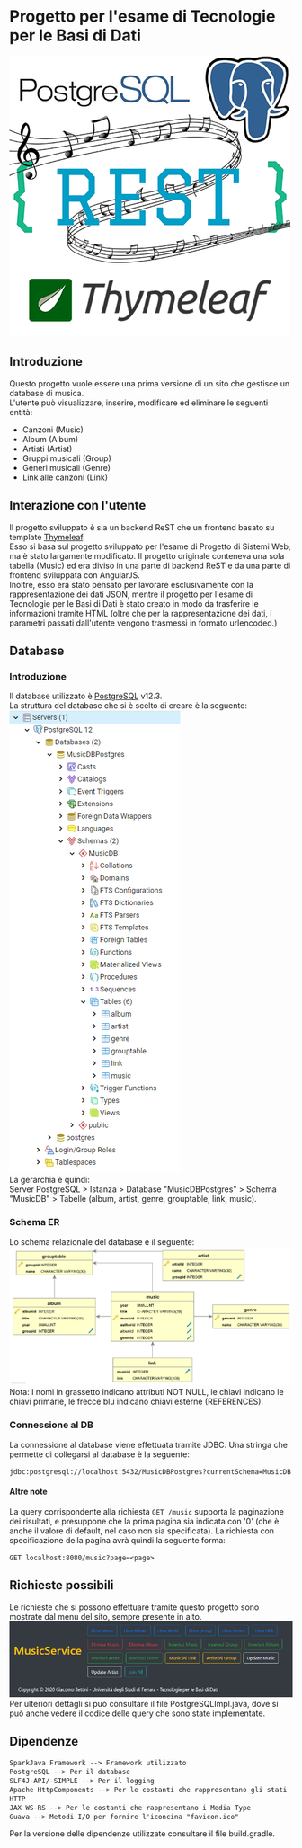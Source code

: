 # Progetto per l'esame di Tecnologie per le Basi di Dati
![](images/logo.PNG)

## Introduzione
Questo progetto vuole essere una prima versione di un sito che gestisce un database di musica. \
L'utente può visualizzare, inserire, modificare ed eliminare le seguenti entità:
- Canzoni (Music)
- Album (Album)
- Artisti (Artist)
- Gruppi musicali (Group)
- Generi musicali (Genre)
- Link alle canzoni (Link)
## Interazione con l'utente
Il progetto sviluppato è sia un backend ReST che un frontend basato su template [Thymeleaf](https://www.thymeleaf.org/). \
Esso si basa sul progetto sviluppato per l'esame di Progetto di Sistemi Web, ma è stato largamente
modificato. Il progetto originale conteneva una sola tabella (Music) ed era diviso in una parte di
backend ReST e da una parte di frontend sviluppata con AngularJS. \
Inoltre, esso era stato pensato per lavorare esclusivamente con la rappresentazione dei dati JSON,
mentre il progetto per l'esame di Tecnologie per le Basi di Dati è stato creato in modo da trasferire
le informazioni tramite HTML (oltre che per la rappresentazione dei dati, i parametri passati
dall'utente vengono trasmessi in formato urlencoded.)

## Database
### Introduzione
Il database utilizzato è [PostgreSQL](https://www.postgresql.org/) v12.3.\
La struttura del database che si è scelto di creare è la seguente: \
![](images/database.PNG) \
La gerarchia è quindi: \
Server PostgreSQL > Istanza > Database "MusicDBPostgres" > Schema "MusicDB" >
Tabelle (album, artist, genre, grouptable, link, music).
### Schema ER
Lo schema relazionale del database è il seguente: \
![](images/erd.PNG) \
Nota: I nomi in grassetto indicano attributi NOT NULL, le chiavi indicano le chiavi primarie,
le frecce blu indicano chiavi esterne (REFERENCES).
### Connessione al DB
La connessione al database viene effettuata tramite JDBC. Una stringa che permette di collegarsi
al database è la seguente:

    jdbc:postgresql://localhost:5432/MusicDBPostgres?currentSchema=MusicDB
#### Altre note
La query corrispondente alla richiesta <code>GET /music</code> supporta la paginazione dei risultati, e
presuppone che la prima pagina sia indicata con '0' (che è anche il valore di default, nel caso non sia
specificata). La richiesta con specificazione della pagina avrà quindi la seguente forma:

    GET localhost:8080/music?page=<page>

## Richieste possibili
Le richieste che si possono effettuare tramite questo progetto sono mostrate dal menu del sito,
sempre presente in alto.
![](images/screen.PNG) \
Per ulteriori dettagli si può consultare il file PostgreSQLImpl.java, dove si può anche vedere il
codice delle query che sono state implementate.

## Dipendenze

    SparkJava Framework --> Framework utilizzato
    PostgreSQL --> Per il database
    SLF4J-API/-SIMPLE --> Per il logging
    Apache HttpComponents --> Per le costanti che rappresentano gli stati HTTP
    JAX WS-RS --> Per le costanti che rappresentano i Media Type
    Guava --> Metodi I/O per fornire l'iconcina "favicon.ico"
    
Per la versione delle dipendenze utilizzate consultare il file build.gradle.